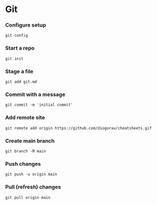 # Git

### Configure setup
`git config`

### Start a repo
`git init`

### Stage a file
`git add git.md`

### Commit with a message
`git commit -m 'initial commit'`

### Add remote site
`git remote add origin https://github.com/diogorau/cheatsheets.gif`

### Create main branch
`git branch -M main`

### Push changes
`git push -u origin main`

### Pull (refresh) changes
`git pull origin main`
